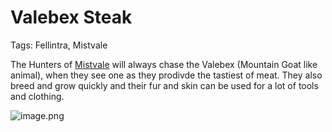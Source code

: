 # Valebex Steak

Tags: Fellintra, Mistvale

The Hunters of [Mistvale](Mistvale%2012475a22781a808a86d7ea4e1bdc406a.md) will always chase the Valebex (Mountain Goat like animal), when they see one as they prodivde the tastiest of meat. They also breed and grow quickly and their fur and skin can be used for a lot of tools and clothing.

![image.png](image%2030.png)